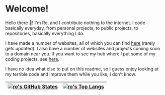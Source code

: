 # Welcome!
Hello there 👋! I'm Ro, and I contribute nothing to the internet. I code basically everyday, from personal projects, to public projects, to repositories, basically everything I do.

I have made a number of websites, all of which you can find [here](https://5qc.github.io/website-list.txt) (rarely gets updated). I also have a number of websites and projects coming soon to a domain near you. If you want to see my hub where I put some of my coding projects, see [here](//www.roc0ast3r.dev).

I have no idea what else to put on this readme, so I guess enjoy looking at my terrible code and improve them while you like, I don't know.

<center>

| [![ro's GitHub States](https://github-readme-stats.vercel.app/api?username=5qc&show_icons=true&theme=cobalt2)](https://github.com/anuraghazra/github-readme-stats) | [![ro's Top Langs](https://github-readme-stats.vercel.app/api/top-langs/?username=5qc&layout=compact&theme=cobalt2)](https://github.com/anuraghazra/github-readme-stats) |
| - | - |

</center>
